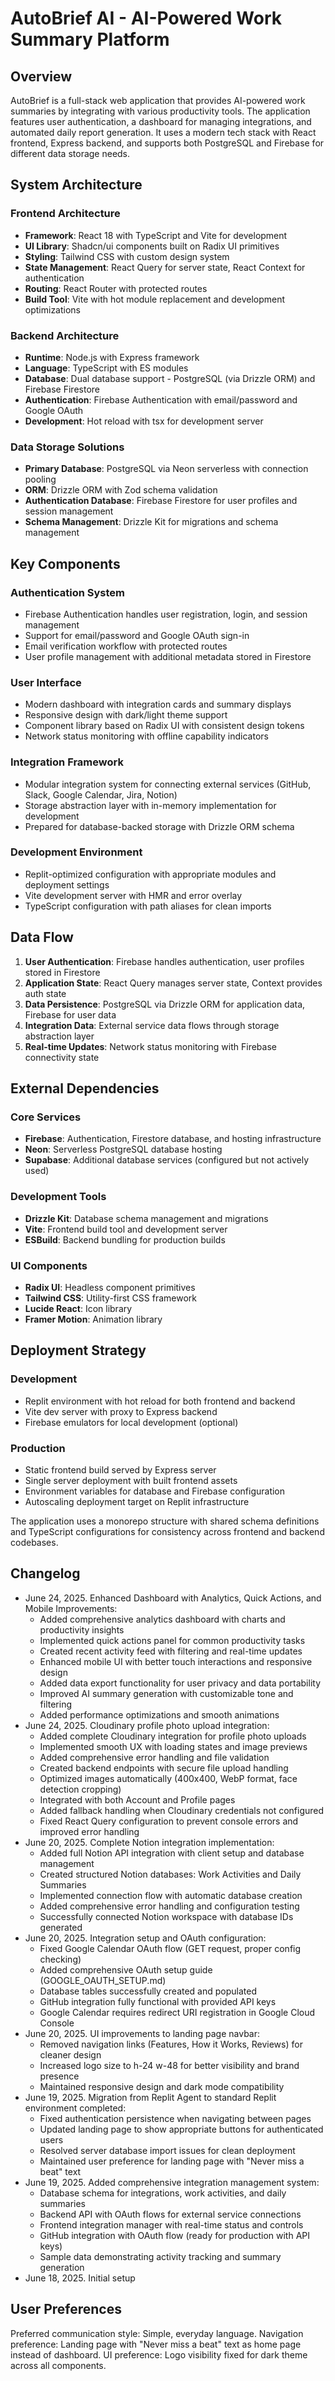 # AutoBrief AI - AI-Powered Work Summary Platform

## Overview

AutoBrief is a full-stack web application that provides AI-powered work summaries by integrating with various productivity tools. The application features user authentication, a dashboard for managing integrations, and automated daily report generation. It uses a modern tech stack with React frontend, Express backend, and supports both PostgreSQL and Firebase for different data storage needs.

## System Architecture

### Frontend Architecture
- **Framework**: React 18 with TypeScript and Vite for development
- **UI Library**: Shadcn/ui components built on Radix UI primitives
- **Styling**: Tailwind CSS with custom design system
- **State Management**: React Query for server state, React Context for authentication
- **Routing**: React Router with protected routes
- **Build Tool**: Vite with hot module replacement and development optimizations

### Backend Architecture
- **Runtime**: Node.js with Express framework
- **Language**: TypeScript with ES modules
- **Database**: Dual database support - PostgreSQL (via Drizzle ORM) and Firebase Firestore
- **Authentication**: Firebase Authentication with email/password and Google OAuth
- **Development**: Hot reload with tsx for development server

### Data Storage Solutions
- **Primary Database**: PostgreSQL via Neon serverless with connection pooling
- **ORM**: Drizzle ORM with Zod schema validation
- **Authentication Database**: Firebase Firestore for user profiles and session management
- **Schema Management**: Drizzle Kit for migrations and schema management

## Key Components

### Authentication System
- Firebase Authentication handles user registration, login, and session management
- Support for email/password and Google OAuth sign-in
- Email verification workflow with protected routes
- User profile management with additional metadata stored in Firestore

### User Interface
- Modern dashboard with integration cards and summary displays
- Responsive design with dark/light theme support
- Component library based on Radix UI with consistent design tokens
- Network status monitoring with offline capability indicators

### Integration Framework
- Modular integration system for connecting external services (GitHub, Slack, Google Calendar, Jira, Notion)
- Storage abstraction layer with in-memory implementation for development
- Prepared for database-backed storage with Drizzle ORM schema

### Development Environment
- Replit-optimized configuration with appropriate modules and deployment settings
- Vite development server with HMR and error overlay
- TypeScript configuration with path aliases for clean imports

## Data Flow

1. **User Authentication**: Firebase handles authentication, user profiles stored in Firestore
2. **Application State**: React Query manages server state, Context provides auth state
3. **Data Persistence**: PostgreSQL via Drizzle ORM for application data, Firebase for user data
4. **Integration Data**: External service data flows through storage abstraction layer
5. **Real-time Updates**: Network status monitoring with Firebase connectivity state

## External Dependencies

### Core Services
- **Firebase**: Authentication, Firestore database, and hosting infrastructure
- **Neon**: Serverless PostgreSQL database hosting
- **Supabase**: Additional database services (configured but not actively used)

### Development Tools
- **Drizzle Kit**: Database schema management and migrations
- **Vite**: Frontend build tool and development server
- **ESBuild**: Backend bundling for production builds

### UI Components
- **Radix UI**: Headless component primitives
- **Tailwind CSS**: Utility-first CSS framework
- **Lucide React**: Icon library
- **Framer Motion**: Animation library

## Deployment Strategy

### Development
- Replit environment with hot reload for both frontend and backend
- Vite dev server with proxy to Express backend
- Firebase emulators for local development (optional)

### Production
- Static frontend build served by Express server
- Single server deployment with built frontend assets
- Environment variables for database and Firebase configuration
- Autoscaling deployment target on Replit infrastructure

The application uses a monorepo structure with shared schema definitions and TypeScript configurations for consistency across frontend and backend codebases.

## Changelog
- June 24, 2025. Enhanced Dashboard with Analytics, Quick Actions, and Mobile Improvements:
  - Added comprehensive analytics dashboard with charts and productivity insights
  - Implemented quick actions panel for common productivity tasks
  - Created recent activity feed with filtering and real-time updates
  - Enhanced mobile UI with better touch interactions and responsive design
  - Added data export functionality for user privacy and data portability
  - Improved AI summary generation with customizable tone and filtering
  - Added performance optimizations and smooth animations
- June 24, 2025. Cloudinary profile photo upload integration:
  - Added complete Cloudinary integration for profile photo uploads
  - Implemented smooth UX with loading states and image previews
  - Added comprehensive error handling and file validation
  - Created backend endpoints with secure file upload handling
  - Optimized images automatically (400x400, WebP format, face detection cropping)
  - Integrated with both Account and Profile pages
  - Added fallback handling when Cloudinary credentials not configured
  - Fixed React Query configuration to prevent console errors and improved error handling
- June 20, 2025. Complete Notion integration implementation:
  - Added full Notion API integration with client setup and database management
  - Created structured Notion databases: Work Activities and Daily Summaries
  - Implemented connection flow with automatic database creation
  - Added comprehensive error handling and configuration testing
  - Successfully connected Notion workspace with database IDs generated
- June 20, 2025. Integration setup and OAuth configuration:
  - Fixed Google Calendar OAuth flow (GET request, proper config checking)
  - Added comprehensive OAuth setup guide (GOOGLE_OAUTH_SETUP.md)
  - Database tables successfully created and populated
  - GitHub integration fully functional with provided API keys
  - Google Calendar requires redirect URI registration in Google Cloud Console
- June 20, 2025. UI improvements to landing page navbar:
  - Removed navigation links (Features, How it Works, Reviews) for cleaner design
  - Increased logo size to h-24 w-48 for better visibility and brand presence
  - Maintained responsive design and dark mode compatibility
- June 19, 2025. Migration from Replit Agent to standard Replit environment completed:
  - Fixed authentication persistence when navigating between pages
  - Updated landing page to show appropriate buttons for authenticated users
  - Resolved server database import issues for clean deployment
  - Maintained user preference for landing page with "Never miss a beat" text
- June 19, 2025. Added comprehensive integration management system:
  - Database schema for integrations, work activities, and daily summaries
  - Backend API with OAuth flows for external service connections
  - Frontend integration manager with real-time status and controls
  - GitHub integration with OAuth flow (ready for production with API keys)
  - Sample data demonstrating activity tracking and summary generation
- June 18, 2025. Initial setup

## User Preferences

Preferred communication style: Simple, everyday language.
Navigation preference: Landing page with "Never miss a beat" text as home page instead of dashboard.
UI preference: Logo visibility fixed for dark theme across all components.